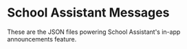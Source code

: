 # School Assistant Messages
These are the JSON files powering School Assistant's in-app announcements feature.
